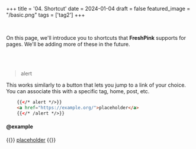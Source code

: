 +++
title = '04. Shortcut'
date = 2024-01-04
draft = false
featured_image = "/basic.png"
tags = ['tag2']
+++

<br>

On this page, we'll introduce you to shortcuts that **FreshPink** supports for pages. We'll be adding more of these in the future.

<br>
<br>

> alert

This works similarly to a button that lets you jump to a link of your choice. You can associate this with a specific tag, home, post, etc.

``` html
	{{</* alert */>}}
	<a href="https://example.org/">placeholder</a>
	{{</* /alert */>}}
```
#### @example
{{<alert>}}
<a href="https://elecbrandy.github.io/freshpink/">placeholder</a>
{{</alert>}}


<br>
<br>
